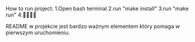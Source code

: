 How to run project:
    1.Open bash terminal
    2.run "make install"
    3.run "make run"
    4.🎉🎉🎉🎉

README w projekcie jest bardzo ważnym elementem który pomaga w pierwszym uruchomieniu.